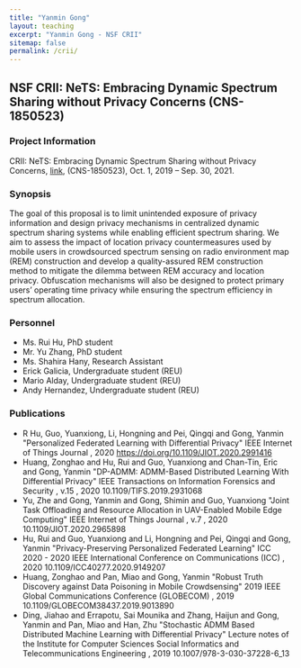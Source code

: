 ```yaml
---
title: "Yanmin Gong" 
layout: teaching
excerpt: "Yanmin Gong - NSF CRII"
sitemap: false
permalink: /crii/
---
```

## NSF CRII: NeTS: Embracing Dynamic Spectrum Sharing without Privacy Concerns (CNS-1850523)

### Project Information
CRII: NeTS: Embracing Dynamic Spectrum Sharing without Privacy Concerns, [link](https://www.nsf.gov/awardsearch/showAward?AWD_ID=1850523&HistoricalAwards=false),  (CNS-1850523), Oct. 1, 2019 – Sep. 30, 2021.

### Synopsis
The goal of this proposal is to limit unintended exposure of privacy information and design privacy mechanisms in centralized dynamic spectrum sharing systems while enabling efficient spectrum sharing. We aim to assess the impact of location privacy countermeasures used by mobile users in crowdsourced spectrum sensing on radio environment map (REM) construction and develop a quality-assured REM construction method to mitigate the dilemma between REM accuracy and location privacy. Obfuscation mechanisms will also be designed to protect primary users’ operating time privacy while ensuring the spectrum efficiency in spectrum allocation.

### Personnel
- Ms. Rui Hu, PhD student 
- Mr. Yu Zhang, PhD student
- Ms. Shahira Hany, Research Assistant
- Erick Galicia, Undergraduate student (REU)
- Mario Alday, Undergraduate student (REU)
- Andy Hernandez, Undergraduate student (REU)

### Publications
- R Hu, Guo, Yuanxiong, Li, Hongning and Pei, Qingqi and Gong, Yanmin "Personalized Federated Learning with Differential Privacy" IEEE Internet of Things Journal , 2020 https://doi.org/10.1109/JIOT.2020.2991416 
- Huang, Zonghao and Hu, Rui and Guo, Yuanxiong and Chan-Tin, Eric and Gong, Yanmin "DP-ADMM: ADMM-Based Distributed Learning With Differential Privacy" IEEE Transactions on Information Forensics and Security , v.15 , 2020 10.1109/TIFS.2019.2931068 
- Yu, Zhe and Gong, Yanmin and Gong, Shimin and Guo, Yuanxiong "Joint Task Offloading and Resource Allocation in UAV-Enabled Mobile Edge Computing" IEEE Internet of Things Journal , v.7 , 2020 10.1109/JIOT.2020.2965898 
- Hu, Rui and Guo, Yuanxiong and Li, Hongning and Pei, Qingqi and Gong, Yanmin "Privacy-Preserving Personalized Federated Learning" ICC 2020 - 2020 IEEE International Conference on Communications (ICC) , 2020 10.1109/ICC40277.2020.9149207 
- Huang, Zonghao and Pan, Miao and Gong, Yanmin "Robust Truth Discovery against Data Poisoning in Mobile Crowdsensing" 2019 IEEE Global Communications Conference (GLOBECOM) , 2019 10.1109/GLOBECOM38437.2019.9013890 
- Ding, Jiahao and Errapotu, Sai Mounika and Zhang, Haijun and Gong, Yanmin and Pan, Miao and Han, Zhu "Stochastic ADMM Based Distributed Machine Learning with Differential Privacy" Lecture notes of the Institute for Computer Sciences Social Informatics and Telecommunications Engineering , 2019 10.1007/978-3-030-37228-6_13 
